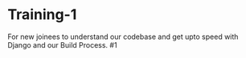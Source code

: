 # Training-1
For new joinees to understand our codebase and get upto speed with Django and our Build Process. #1
